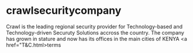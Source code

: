 # crawlsecuritycompany
Crawl is the leading regional security provider for Technology-based and Technology-driven Securuty Solutions accross the country. The company has grown in stature and now has its offices in the main cities of KENYA
<a href="T&C.html>terms</a>

